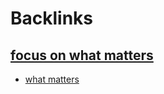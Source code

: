 
# Backlinks
## [focus on what matters](<focus on what matters.md>)
- [what matters](<what matters.md>)

